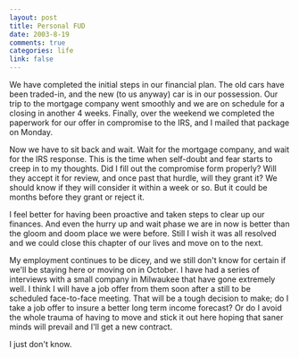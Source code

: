 ```yaml
--- 
layout: post
title: Personal FUD
date: 2003-8-19
comments: true
categories: life
link: false
---
```

We have completed the initial steps in our financial plan. The old cars have been traded-in, and the new (to us anyway) car is in our possession. Our trip to the mortgage company went smoothly and we are on schedule for a closing in another 4 weeks. Finally, over the weekend we completed the paperwork for our offer in compromise to the IRS, and I mailed that package on Monday.

Now we have to sit back and wait. Wait for the mortgage company, and wait for the IRS response. This is the time when self-doubt and fear starts to creep in to my thoughts. Did I fill out the compromise form properly? Will they accept it for review, and once past that hurdle, will they grant it? We should know if they will consider it within a week or so. But it could be months before they grant or reject it.

I feel better for having been proactive and taken steps to clear up our finances. And even the hurry up and wait phase we are in now is better than the gloom and doom place we were before. Still I wish it was all resolved and we could close this chapter of our lives and move on to the next.

My employment continues to be dicey, and we still don't know for certain if we'll be staying here or moving on in October. I have had a series of interviews with a small company in Milwaukee that have gone extremely well. I think I will have a job offer from them soon after a still to be scheduled face-to-face meeting. That will be a tough decision to make; do I take a job offer to insure a better long term income forecast? Or do I avoid the whole trauma of having to move and stick it out here hoping that saner minds will prevail and I'll get a new contract.

I just don't know.
